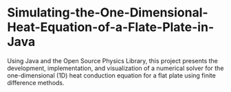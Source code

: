 # Simulating-the-One-Dimensional-Heat-Equation-of-a-Flate-Plate-in-Java
Using Java and the Open Source Physics Library, this project presents the development, implementation, and visualization of a numerical solver for the one-dimensional (1D) heat conduction equation for a flat plate using finite difference methods.
